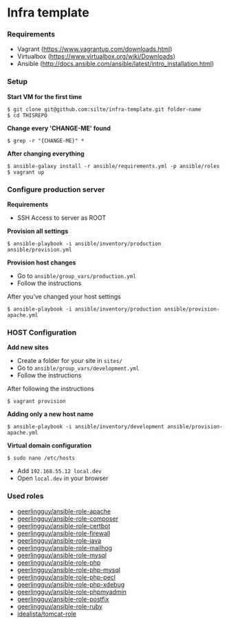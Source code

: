 # Infra template

### Requirements
 * Vagrant (https://www.vagrantup.com/downloads.html)
 * Virtualbox (https://www.virtualbox.org/wiki/Downloads)
 * Ansible (http://docs.ansible.com/ansible/latest/intro_installation.html)

### Setup

**Start VM for the first time**

```
$ git clone git@github.com:silte/infra-template.git folder-name
$ cd THISREPO
```

**Change every 'CHANGE-ME' found**

```
$ grep -r "{CHANGE-ME}" * 
```

**After changing everything**

```
$ ansible-galaxy install -r ansible/requirements.yml -p ansible/roles
$ vagrant up
```

### Configure production server

**Requirements**
 * SSH Access to server as ROOT

**Provision all settings**

```
$ ansible-playbook -i ansible/inventory/production ansible/provision.yml
```
  
**Provision host changes**

 * Go to ``` ansible/group_vars/production.yml ```
 * Follow the instructions

After you've changed your host settings

``` 
$ ansible-playbook -i ansible/inventory/production ansible/provision-apache.yml
```
 
### HOST Configuration


**Add new sites**

 * Create a folder for your site in ``` sites/ ```
 * Go to ``` ansible/group_vars/development.yml ```
 * Follow the instructions

After following the instructions

```
$ vagrant provision
```

**Adding only a new host name**

```
$ ansible-playbook -i ansible/inventory/development ansible/provision-apache.yml
```


**Virtual domain configuration**

```
$ sudo nano /etc/hosts
```

* Add ``` 192.168.55.12 local.dev ```
* Open ``` local.dev ``` in your browser
 

### Used roles
 
 * [geerlingguy/ansible-role-apache](https://github.com/geerlingguy/ansible-role-apache)
 * [geerlingguy/ansible-role-composer](https://github.com/geerlingguy/ansible-role-composer)
 * [geerlingguy/ansible-role-certbot](https://github.com/geerlingguy/ansible-role-certbot)
 * [geerlingguy/ansible-role-firewall](https://github.com/geerlingguy/ansible-role-firewall)
 * [geerlingguy/ansible-role-java](https://github.com/geerlingguy/ansible-role-java)
 * [geerlingguy/ansible-role-mailhog](https://github.com/geerlingguy/ansible-role-mailhog)
 * [geerlingguy/ansible-role-mysql](https://github.com/geerlingguy/ansible-role-mysql)
 * [geerlingguy/ansible-role-php](https://github.com/geerlingguy/ansible-role-php)
 * [geerlingguy/ansible-role-php-mysql](https://github.com/geerlingguy/ansible-role-php-mysql)
 * [geerlingguy/ansible-role-php-pecl](https://github.com/geerlingguy/ansible-role-php-pecl)
 * [geerlingguy/ansible-role-php-xdebug](https://github.com/geerlingguy/ansible-role-php-xdebug)
 * [geerlingguy/ansible-role-phpmyadmin](https://github.com/geerlingguy/ansible-role-phpmyadmin)
 * [geerlingguy/ansible-role-postfix](https://github.com/geerlingguy/ansible-role-postfix)
 * [geerlingguy/ansible-role-ruby](https://github.com/geerlingguy/ansible-role-ruby)
 * [idealista/tomcat-role](https://github.com/idealista/tomcat-role)
 
